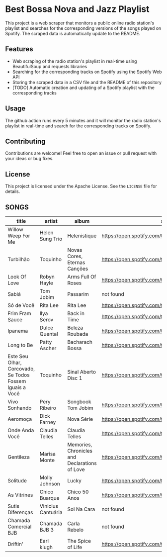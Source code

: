 # Best Bossa Nova and Jazz Playlist

This project is a web scraper that monitors a public online radio station's playlist and searches for the corresponding versions of the songs played on Spotify.
The scraped data is automatically update to the README.

## Features

- Web scraping of the radio station's playlist in real-time using BeautifulSoup and requests libraries
- Searching for the corresponding tracks on Spotify using the Spotify Web API
- Storing the scraped data in a CSV file and the README of this repository
- [TODO] Automatic creation and updating of a Spotify playlist with the corresponding tracks

## Usage

The github action runs every 5 minutes and it will monitor the radio station's playlist in real-time and search for the corresponding tracks on Spotify.

## Contributing

Contributions are welcome! Feel free to open an issue or pull request with your ideas or bug fixes.

## License

This project is licensed under the Apache License. See the `LICENSE` file for details.

## SONGS

| title                                                    | artist             | album                                         | spotifyURL                                            |
| -------------------------------------------------------- | ------------------ | --------------------------------------------- | ----------------------------------------------------- |
| Willow Weep For Me                                       | Helen Sung Trio    | Helenistique                                  | https://open.spotify.com/track/6rTMv2I5GOMd70EkNepmmD |
| Turbilhão                                                | Toquinho           | Novas Cores, Eternas Canções                  | https://open.spotify.com/track/1JDbWD7LIel5BK3BklKMvC |
| Look Of Love                                             | Robyn Hayle        | Arms Full Of Roses                            | https://open.spotify.com/track/4zwF7iGhUkxIoaLohihEuM |
| Sabiá                                                    | Tom Jobim          | Passarim                                      | not found                                             |
| Só de Você                                               | Rita Lee           | Rita Lee                                      | https://open.spotify.com/track/0pJ1eJkI9JGoNLy5C5VsR3 |
| Frim Fram Sauce                                          | Ilya Serov         | Back in Time                                  | https://open.spotify.com/track/1EAzmbvRz4LfYnO8wFTR6w |
| Ipanema                                                  | Dulce Quental      | Beleza Roubada                                | https://open.spotify.com/track/3U5hrhkaacaX98N3FQLQV9 |
| Long to Be                                               | Patty Ascher       | Bacharach Bossa                               | https://open.spotify.com/track/5zXv7xtLaK2CXPJKNwrJSe |
| Este Seu Olhar, Corcovado, Se Todos Fossem Iguais a Você | Toquinho           | Sinal Aberto Disc 1                           | https://open.spotify.com/track/4nUSHq5DNRID4T1TZHrWlL |
| Vivo Sonhando                                            | Pery Ribeiro       | Songbook Tom Jobim                            | https://open.spotify.com/track/4leHnDGEHBlGynm4LlPniX |
| Aeromoça                                                 | Dick Farney        | Nova Série                                    | https://open.spotify.com/track/5QoUSvHtrFC6mFE0i06xmL |
| Onde Anda Você                                           | Claudia Telles     | Claudia Telles                                | https://open.spotify.com/track/5KsmAYBMaWDyW79rQYt8fO |
| Gentileza                                                | Marisa Monte       | Memories, Chronicles and Declarations of Love | https://open.spotify.com/track/18TFoAFWWnioLhmnyfRdLr |
| Solitude                                                 | Molly Johnson      | Lucky                                         | https://open.spotify.com/track/4N6db2SvUXb6S8N83Mhypk |
| As Vitrines                                              | Chico Buarque      | Chico 50 Anos                                 | https://open.spotify.com/track/4nCZjwdaBA9Vgog5kmK21t |
| Sutis Diferenças                                         | Vinicius Cantuária | Sol Na Cara                                   | not found                                             |
| Chamada Comercial BJB                                    | Chamada BJB 3      | Carla Rebelo                                  | not found                                             |
| Driftin'                                                 | Earl klugh         | The Spice of Life                             | https://open.spotify.com/track/55lgoqbpgD5cdCfms3MEC2 |
